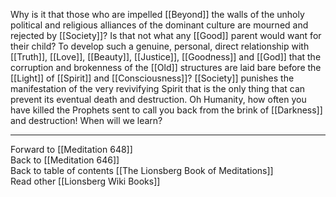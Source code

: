 Why is it that those who are impelled [[Beyond]] the walls of the unholy political and religious alliances of the dominant culture are mourned and rejected by [[Society]]? Is that not what any [[Good]] parent would want for their child? To develop such a genuine, personal, direct relationship with [[Truth]], [[Love]], [[Beauty]], [[Justice]], [[Goodness]] and [[God]] that the corruption and brokenness of the [[Old]] structures are laid bare before the [[Light]] of [[Spirit]] and [[Consciousness]]? [[Society]] punishes the manifestation of the very revivifying Spirit that is the only thing that can prevent its eventual death and destruction. Oh Humanity, how often you have killed the Prophets sent to call you back from the brink of [[Darkness]] and destruction! When will we learn? 

___

Forward to [[Meditation 648]]  
Back to [[Meditation 646]]  
Back to table of contents [[The Lionsberg Book of Meditations]]  
Read other [[Lionsberg Wiki Books]] 